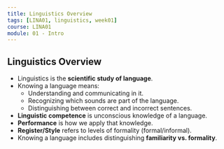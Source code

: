 ```yaml
---
title: Linguistics Overview
tags: [LINA01, linguistics, week01]
course: LINA01
module: 01 - Intro
---
```


## Linguistics Overview

- Linguistics is the **scientific study of language**.
- Knowing a language means:
  - Understanding and communicating in it.
  - Recognizing which sounds are part of the language.
  - Distinguishing between correct and incorrect sentences.
- **Linguistic competence** is unconscious knowledge of a language.
- **Performance** is how we apply that knowledge.
- **Register/Style** refers to levels of formality (formal/informal).
- Knowing a language includes distinguishing **familiarity vs. formality**.
